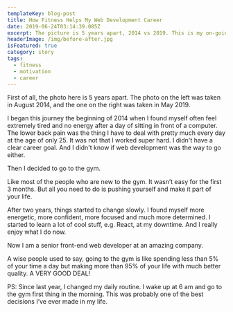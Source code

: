 ```yaml
---
templateKey: blog-post
title: How Fitness Helps My Web Development Career
date: 2019-06-24T03:14:39.085Z
excerpt: The picture is 5 years apart, 2014 vs 2019. This is my on-going fitness & web development journey.
headerImage: /img/before-after.jpg
isFeatured: true
category: story
tags:
  - fitness  
  - motivation
  - career
---
```

First of all, the photo here is 5 years apart. The photo on the left was taken in August 2014, and the one on the right was taken in May 2019.

I began this journey the beginning of 2014 when I found myself often feel extremely tired and no energy after a day of sitting in front of a computer. The lower back pain was the thing I have to deal with pretty much every day at the age of only 25. It was not that I worked super hard. I didn't have a clear career goal. And I didn't know if web development was the way to go either.

Then I decided to go to the gym.

Like most of the people who are new to the gym. It wasn’t easy for the first 3 months. But all you need to do is pushing yourself and make it part of your life.

After two years, things started to change slowly. I found myself more energetic, more confident, more focused and much more determined. I started to learn a lot of cool stuff, e.g. React, at my downtime. And I really enjoy what I do now.

Now I am a senior front-end web developer at an amazing company.

A wise people used to say, going to the gym is like spending less than 5% of your time a day but making more than 95% of your life with much better quality. A VERY GOOD DEAL!

PS: Since last year, I changed my daily routine. I wake up at 6 am and go to the gym first thing in the morning. This was probably one of the best decisions I’ve ever made in my life.

